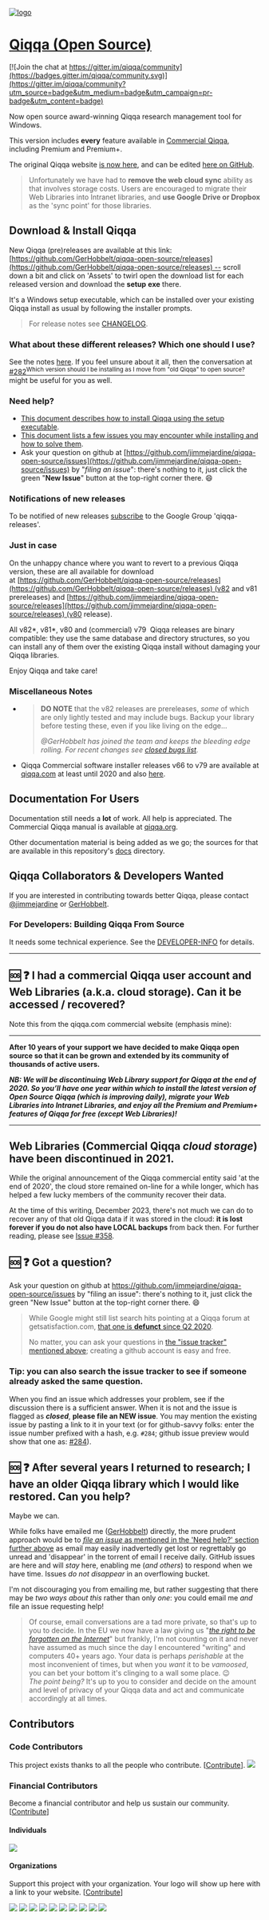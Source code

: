 

 [![logo](../../blob/master/icons/Application/Qiqqa.png) ](http://qiqqa.org/)
 
# [Qiqqa (Open Source)](http://qiqqa.org/)

[![Join the chat at https://gitter.im/qiqqa/community](https://badges.gitter.im/qiqqa/community.svg)](https://gitter.im/qiqqa/community?utm_source=badge&utm_medium=badge&utm_campaign=pr-badge&utm_content=badge)

Now open source award-winning Qiqqa research management tool for Windows.

This version includes **every** feature available in [Commercial Qiqqa](qiqqa.com), including Premium and Premium+.

The original Qiqqa website [is now here](https://jimmejardine.github.io/qiqqa-open-source-website/), and can be edited [here on GitHub](https://github.com/jimmejardine/qiqqa-open-source-website). 

> Unfortunately we have had to **remove the web cloud sync** ability as that involves storage costs. Users are encouraged to migrate their Web Libraries into Intranet libraries, and **use Google Drive or Dropbox**
 as the 'sync point' for those libraries.


## Download & Install Qiqqa

New Qiqqa (pre)releases are available at this link: [https://github.com/GerHobbelt/qiqqa-open-source/releases](https://github.com/GerHobbelt/qiqqa-open-source/releases) -- scroll down a bit and click on 'Assets' to twirl open the download list for each released version and download the **setup** **exe** there.

It's a Windows setup executable, which can be installed over your existing Qiqqa install as usual by following the installer prompts.

> For release notes see [CHANGELOG](../../blob/master/CHANGELOG.md).


### What about these different releases? Which one should I use?

See the notes [here](https://github.com/jimmejardine/qiqqa-open-source/issues/280#issuecomment-752056946-permalink). If you feel unsure about it all, then the conversation at [#282<sup>Which version should I be installing as I move from "old Qiqqa" to open source?</sup>](https://github.com/jimmejardine/qiqqa-open-source/issues/282) might be useful for you as well.


### Need help?

*   [This document describes how to install Qiqqa using the setup executable](https://github.com/jimmejardine/qiqqa-open-source/blob/master/docs-src/FAQ/Installing%20Qiqqa%20-%20Updating%20Qiqqa.md).
*   [This document lists a few issues you may encounter while installing and how to solve them](https://github.com/jimmejardine/qiqqa-open-source/blob/master/docs-src/FAQ/Problems%20with%20running%20the%20installer%20on%20your%20Microsoft%20Windows%20machine.md).
*   Ask your question on github at [https://github.com/jimmejardine/qiqqa-open-source/issues](https://github.com/jimmejardine/qiqqa-open-source/issues) by "*filing an issue*": there's nothing to it, just click the green "**New Issue**" button at the top-right corner there. 😄


### Notifications of new releases

To be notified of new releases [subscribe](https://groups.google.com/d/forum/qiqqa-releases) to the Google Group 'qiqqa-releases'.


### Just in case

On the unhappy chance where you want to revert to a previous Qiqqa version, these are all available for download at [https://github.com/GerHobbelt/qiqqa-open-source/releases](https://github.com/GerHobbelt/qiqqa-open-source/releases) (v82 and v81 prereleases) and [https://github.com/jimmejardine/qiqqa-open-source/releases](https://github.com/jimmejardine/qiqqa-open-source/releases) (v80 release).

All v82*, v81*, v80 and (commercial) v79  Qiqqa releases are binary compatible: they use the same database and directory structures, so you can install any of them over the existing Qiqqa install without damaging your Qiqqa libraries.  

Enjoy Qiqqa and take care!


### Miscellaneous Notes

* > **DO NOTE** that the v82 releases are prereleases, *some* of which are only lightly tested and may include bugs. Backup your library before testing these, even if you like living on the edge...
  >
  > *@GerHobbelt has joined the team and keeps the bleeding edge rolling. For recent changes see  [closed bugs list](https://github.com/jimmejardine/qiqqa-open-source/issues?q=is%3Aissue+is%3Aclosed).*

* Qiqqa Commercial software installer releases v66 to v79 are available at [qiqqa.com](www.qiqqa.com/Download) at least until 2020 and also [here](https://github.com/jimmejardine/qiqqa-open-source/tree/master/Qiqqa-Software-Installer-Releases).


## Documentation For Users

Documentation still needs a **lot** of work. All help is appreciated. The Commercial Qiqqa manual is available at [qiqqa.org](http://qiqqa.org/The.Qiqqa.Manual.html).

Other documentation material is being added as we go; the sources for that are available in this repository's [docs](./docs) directory.


## Qiqqa Collaborators & Developers Wanted
 
If you are interested in contributing towards better Qiqqa, please contact [@jimmejardine](https://github.com/jimmejardine) or [GerHobbelt](https://github.com/GerHobbelt).


### For Developers: Building Qiqqa From Source

It needs some technical experience. See the [DEVELOPER-INFO](DEVELOPER-INFO.md) for details.

---


## 🆘 ❓ I had a commercial Qiqqa user account and Web Libraries (a.k.a. cloud storage). Can it be accessed / recovered?

Note this from the qiqqa.com commercial website (emphasis mine):

---

**After 10 years of your support we have decided to make Qiqqa open source so that it can be grown and extended by its community of thousands of active users.**

***NB: We will be discontinuing Web Library support for Qiqqa at the end of 2020. So you’ll have one year within which to install the latest version of Open Source Qiqqa (which is improving daily), migrate your Web Libraries into Intranet Libraries, and enjoy all the Premium and Premium+ features of Qiqqa for free (except Web Libraries)!***

---

## Web Libraries (Commercial Qiqqa *cloud storage*) have been discontinued in 2021.

While the original announcement of the Qiqqa commercial entity said 'at the end of 2020', the cloud store remained on-line for a while longer, which has helped a few lucky members of the community recover their data.

At the time of this writing, December 2023, there's not much we can do to recover any of that old Qiqqa data if it was stored in the cloud: **it is lost forever if you do not also have LOCAL backups** from back then. For further reading, please see [Issue #358](https://github.com/jimmejardine/qiqqa-open-source/issues/358).



## 🆘 ❓ Got a question?

Ask your question on github at https://github.com/jimmejardine/qiqqa-open-source/issues by "filing an issue": there's nothing to it, just click the green "New Issue" button at the top-right corner there. 😄

> While Google might still list search hits pointing at a Qiqqa forum at getsatisfaction.com, [that one is **defunct** since Q2 2020](https://github.com/jimmejardine/qiqqa-open-source/issues/218). 
> 
> No matter, you can ask your questions in [the "issue tracker" mentioned above](https://github.com/jimmejardine/qiqqa-open-source/issues); creating a github account is easy and free.
 
### Tip: you can also search the issue tracker to see if someone already asked the same question.

When you find an issue which addresses your problem, see if the discussion there is a sufficient answer. When it is not and the issue is flagged as **_closed_**, **please file an NEW issue**. You may mention the existing issue by pasting a link to it in your text (or for github-savvy folks: enter the issue number prefixed with a hash, e.g. `#284`; github issue preview would show that one as: [#284](https://github.com/jimmejardine/qiqqa-open-source/issues/284)).

## 🆘 ❓ After several years I returned to research; I have an older Qiqqa library which I would like restored. Can you help?

Maybe we can. 

While folks have emailed me ([GerHobbelt](https://github.com/GerHobbelt)) directly, the more prudent approach would be to [*file an issue* as mentioned in the 'Need help?' section further above](https://github.com/jimmejardine/qiqqa-open-source/issues) as email may easily inadvertedly get lost or regrettably go unread and 'disappear' in the torrent of email I receive daily. GitHub issues are here and will *stay* here, enabling me (*and others*) to respond when we have time. Issues *do not disappear* in an overflowing bucket.

I'm not discouraging you from emailing me, but rather suggesting that there may be *two ways about this* rather than only *one*: you could email me *and* file an issue requesting help! 
> Of course, email conversations are a tad more private, so that's up to you to decide. 
> In the EU we now have a law giving us "[*the right to be forgotten on the Internet*](https://en.wikipedia.org/wiki/Right_to_be_forgotten)" but frankly, I'm not counting on it and never have assumed as much since the day I encountered "writing" and computers 40+ years ago. Your data is perhaps *perishable* at the most inconvenient of times, but when you *want* it to be *vamoosed*, you can bet your bottom it's clinging to a wall some place. 😉  
> *The point being?* It's up to you to consider and decide on the amount and level of privacy of your Qiqqa data and act and communicate accordingly at all times.





## Contributors

### Code Contributors

This project exists thanks to all the people who contribute. [[Contribute](CONTRIBUTING.md)].
<a href="https://github.com/jimmejardine/qiqqa-open-source/graphs/contributors"><img src="https://opencollective.com/qiqqa-open-source/contributors.svg?width=890&button=false" /></a>

### Financial Contributors

Become a financial contributor and help us sustain our community. [[Contribute](https://opencollective.com/qiqqa-open-source/contribute)]

#### Individuals

<a href="https://opencollective.com/qiqqa-open-source"><img src="https://opencollective.com/qiqqa-open-source/individuals.svg?width=890"></a>

#### Organizations

Support this project with your organization. Your logo will show up here with a link to your website. [[Contribute](https://opencollective.com/qiqqa-open-source/contribute)]

<a href="https://opencollective.com/qiqqa-open-source/organization/0/website"><img src="https://opencollective.com/qiqqa-open-source/organization/0/avatar.svg"></a>
<a href="https://opencollective.com/qiqqa-open-source/organization/1/website"><img src="https://opencollective.com/qiqqa-open-source/organization/1/avatar.svg"></a>
<a href="https://opencollective.com/qiqqa-open-source/organization/2/website"><img src="https://opencollective.com/qiqqa-open-source/organization/2/avatar.svg"></a>
<a href="https://opencollective.com/qiqqa-open-source/organization/3/website"><img src="https://opencollective.com/qiqqa-open-source/organization/3/avatar.svg"></a>
<a href="https://opencollective.com/qiqqa-open-source/organization/4/website"><img src="https://opencollective.com/qiqqa-open-source/organization/4/avatar.svg"></a>
<a href="https://opencollective.com/qiqqa-open-source/organization/5/website"><img src="https://opencollective.com/qiqqa-open-source/organization/5/avatar.svg"></a>
<a href="https://opencollective.com/qiqqa-open-source/organization/6/website"><img src="https://opencollective.com/qiqqa-open-source/organization/6/avatar.svg"></a>
<a href="https://opencollective.com/qiqqa-open-source/organization/7/website"><img src="https://opencollective.com/qiqqa-open-source/organization/7/avatar.svg"></a>
<a href="https://opencollective.com/qiqqa-open-source/organization/8/website"><img src="https://opencollective.com/qiqqa-open-source/organization/8/avatar.svg"></a>
<a href="https://opencollective.com/qiqqa-open-source/organization/9/website"><img src="https://opencollective.com/qiqqa-open-source/organization/9/avatar.svg"></a>

